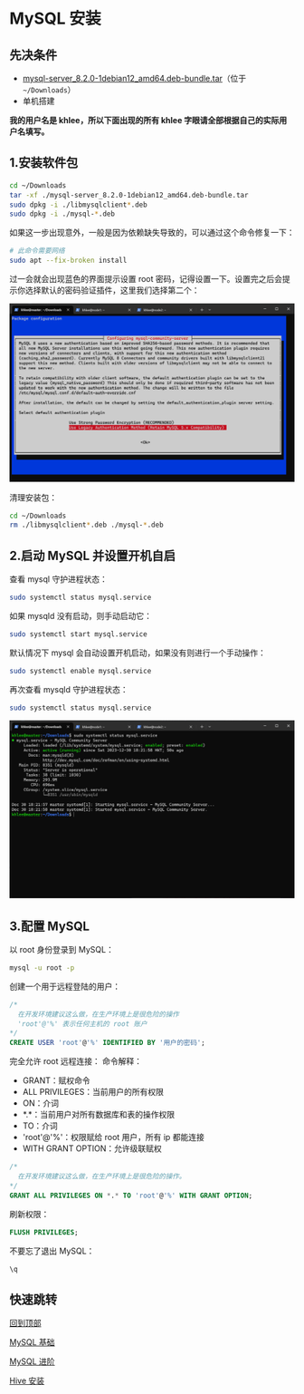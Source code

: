 # MySQL 安装

## 先决条件

- [mysql-server_8.2.0-1debian12_amd64.deb-bundle.tar](https://dev.mysql.com/downloads/mysql/)（位于 `~/Downloads`）
- 单机搭建

**我的用户名是 khlee，所以下面出现的所有 khlee 字眼请全部根据自己的实际用户名填写。**

## 1.安装软件包

```bash
cd ~/Downloads
tar -xf ./mysql-server_8.2.0-1debian12_amd64.deb-bundle.tar
sudo dpkg -i ./libmysqlclient*.deb
sudo dpkg -i ./mysql-*.deb
```

如果这一步出现意外，一般是因为依赖缺失导致的，可以通过这个命令修复一下：

```bash
# 此命令需要网络
sudo apt --fix-broken install
```

过一会就会出现蓝色的界面提示设置 root 密码，记得设置一下。设置完之后会提示你选择默认的密码验证插件，这里我们选择第二个：

![Use Legacy Authentication Method](./images/1-1.png)

清理安装包：

```bash
cd ~/Downloads
rm ./libmysqlclient*.deb ./mysql-*.deb
```

## 2.启动 MySQL 并设置开机自启

查看 mysql 守护进程状态：

```bash
sudo systemctl status mysql.service
```

如果 mysqld 没有启动，则手动启动它：

```bash
sudo systemctl start mysql.service
```

默认情况下 mysql 会自动设置开机启动，如果没有则进行一个手动操作：

```bash
sudo systemctl enable mysql.service
```

再次查看 mysqld 守护进程状态：

```bash
sudo systemctl status mysql.service
```

![操作结果](./images/2-1.png)

## 3.配置 MySQL

以 root 身份登录到 MySQL：

```bash
mysql -u root -p
```

创建一个用于远程登陆的用户：

```sql
/*
  在开发环境建议这么做，在生产环境上是很危险的操作
  'root'@'%' 表示任何主机的 root 账户
*/
CREATE USER 'root'@'%' IDENTIFIED BY '用户的密码';
```

完全允许 root 远程连接：
命令解释：

- GRANT：赋权命令
- ALL PRIVILEGES：当前用户的所有权限
- ON：介词
- \*.\*：当前用户对所有数据库和表的操作权限
- TO：介词
- 'root'@'%'：权限赋给 root 用户，所有 ip 都能连接
- WITH GRANT OPTION：允许级联赋权

```sql
/*
  在开发环境建议这么做，在生产环境上是很危险的操作。
*/
GRANT ALL PRIVILEGES ON *.* TO 'root'@'%' WITH GRANT OPTION;
```

刷新权限：

```sql
FLUSH PRIVILEGES;
```

不要忘了退出 MySQL：

```bash
\q
```

## 快速跳转

[回到顶部](#MySQL-安装)

[MySQL 基础](../../lang/sql/README.md)

[MySQL 进阶](../../lang/sql_adv/README.md)

[Hive 安装](../hive/README.md)
